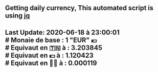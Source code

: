 ## Getting daily currency, This automated script is using [jq](https://stedolan.github.io/jq/)
## Last Update:  2020-06-18 à 23:00:01 </br># Monaie de base : 1 "EUR" 💶 </br> # Equivaut en 🇹🇳 à :  3.203845 </br> # Equivaut en 💵 à : 1.120423</br> # Equivaut en 🐱‍💻 à :  0.000119
